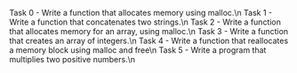 Task 0 - Write a function that allocates memory using malloc.\n
Task 1 - Write a function that concatenates two strings.\n
Task 2 - Write a function that allocates memory for an array, using malloc.\n
Task 3 - Write a function that creates an array of integers.\n
Task 4 - Write a function that reallocates a memory block using malloc and free\n
Task 5 - Write a program that multiplies two positive numbers.\n

